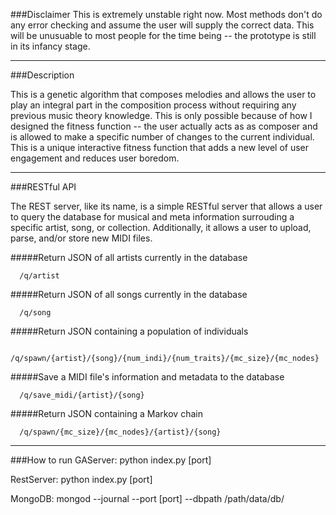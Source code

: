 ###Disclaimer
This is extremely unstable right now. Most methods don't do any error checking and assume the user will supply the correct data. This will be unusuable to most people for the time being -- the prototype is still in its infancy stage. 

---

###Description

This is a genetic algorithm that composes melodies and allows the user to play an integral part in the composition process without requiring any previous music theory knowledge. This is only possible because of how I designed the fitness function -- the user actually acts as as composer and is allowed to make a specific number of changes to the current individual. This is a unique interactive fitness function that adds a new level of user engagement and reduces user boredom.

---

###RESTful API

The REST server, like its name, is a simple RESTful server that allows a user to query the database for musical and meta information surrouding a specific artist, song, or collection. Additionally, it allows a user to upload, parse, and/or store new MIDI files.

#####Return JSON of all artists currently in the database
```
  /q/artist
```

#####Return JSON of all songs currently in the database
```
  /q/song
```

#####Return JSON containing a population of individuals
```
  /q/spawn/{artist}/{song}/{num_indi}/{num_traits}/{mc_size}/{mc_nodes}
```

#####Save a MIDI file's information and metadata to the database
```
  /q/save_midi/{artist}/{song}
```

#####Return JSON containing a Markov chain
```
  /q/spawn/{mc_size}/{mc_nodes}/{artist}/{song}
```

---

###How to run
GAServer:
python index.py [port]

RestServer:
python index.py [port]

MongoDB:
mongod --journal --port [port] --dbpath /path/data/db/
